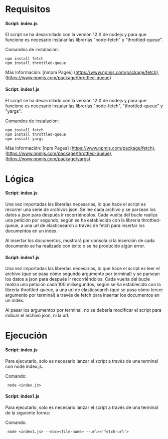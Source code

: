 # Requisitos
#### Script: index.js
El script se ha desarrollado con la versión 12.X de nodejs y para que funcione es necesario instalar las librerías "node-fetch" y "throttled-queue".

Comandos de instalación:
```
npm install fetch
npm install throttled-queue
```
Más Información: [nmpm Pages] (https://www.npmjs.com/package/fetch), (https://www.npmjs.com/package/throttled-queue)

#### Script: index1.js
El script se ha desarrollado con la versión 12.X de nodejs y para que funcione es necesario instalar las librerías "node-fetch", "throttled-queue" y "yargs".

Comandos de instalación:
```
npm install fetch
npm install throttled-queue
npm install yargs
```

Más Información: [npm Pages] (https://www.npmjs.com/package/fetch), (https://www.npmjs.com/package/throttled-queue), (https://www.npmjs.com/package/yargs)

# Lógica
#### Script: index.js
Una vez importadas las librerías necesarias, lo que hace el script es recorrer una serie de archivos json. Se lee cada archivo y se parsean los datos a json para después ir recorriéndolos. Cada vuelta del bucle realiza una petición por segundo, según se ha establecido con la librería throttled-queue, a una url de elasticsearch a través de fetch para insertar los documentos en un index.

Al insertar los documentos, mostrará por consola si la inserción de cada documento se ha realizado con éxito o se ha producido algún error.

#### Script: index1.js
Una vez importadas las librerías necesarias, lo que hace el script es leer el archivo (que se pasa cómo segundo argumento por terminal) y se parsean los datos a json para después ir recorriéndolos. Cada vuelta del bucle realiza una petición cada 100 milisegundos, según se ha establecido con la librería throttled-queue, a una url de elasticsearch (que se pasa cómo tercer argumento por terminal) a través de fetch para insertar los documentos en un index.

Al pasar los argumentos por terminal, no se debería modificar el script para indicar el archivo json, ni la url.

# Ejecución
#### Script: index.js
Para ejecutarlo, solo es necesario lanzar el script a través de una terminal con node index.js.

Comando:
```
 node <index.js>
```

#### Script: index1.js
Para ejecutarlo, solo es necesario lanzar el script a través de una terminal de la siguiente forma:

Comando:
```
 node <index1.js> --doc=<file-name> --url=<'fetch-url'>
```
